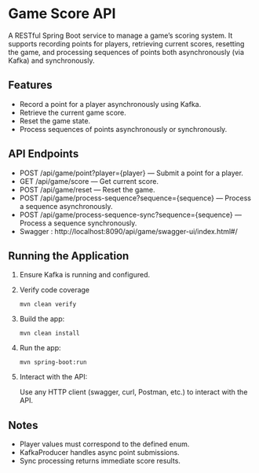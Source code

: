 # Game Score API
A RESTful Spring Boot service to manage a game’s scoring system. It supports recording points for players, retrieving current scores, resetting the game, and processing sequences of points both asynchronously (via Kafka) and synchronously.

## Features
- Record a point for a player asynchronously using Kafka.
- Retrieve the current game score.
- Reset the game state.
- Process sequences of points asynchronously or synchronously.

## API Endpoints
- POST /api/game/point?player={player} — Submit a point for a player.
- GET /api/game/score — Get current score.
- POST /api/game/reset — Reset the game.
- POST /api/game/process-sequence?sequence={sequence} — Process a sequence asynchronously.
- POST /api/game/process-sequence-sync?sequence={sequence} — Process a sequence synchronously.
- Swagger : http://localhost:8090/api/game/swagger-ui/index.html#/

## Running the Application

1. Ensure Kafka is running and configured.

2. Verify code coverage

   ```mvn clean verify```

3. Build the app:

   ```mvn clean install```

4. Run the app:

    ```mvn spring-boot:run```

5. Interact with the API:

    Use any HTTP client (swagger, curl, Postman, etc.) to interact with the API.

## Notes
- Player values must correspond to the defined enum.
- KafkaProducer handles async point submissions.
- Sync processing returns immediate score results.
